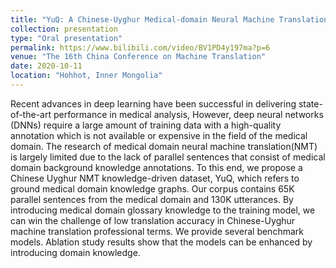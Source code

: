 ```yaml
---
title: "YuQ: A Chinese-Uyghur Medical-domain Neural Machine Translation Dataset Towards Knowledge-driven "
collection: presentation
type: "Oral presentation"
permalink: https://www.bilibili.com/video/BV1PD4y197ma?p=6
venue: "The 16th China Conference on Machine Translation"
date: 2020-10-11
location: "Hohhot, Inner Mongolia"
---
```


Recent advances in deep learning have been successful in delivering state-of-the-art performance in medical analysis, However, deep neural networks (DNNs) require a large amount of training data with a high-quality annotation which is not available or expensive in the field of the medical domain. The research of medical domain neural machine translation(NMT) is largely limited due to the lack of parallel sentences that consist of medical domain background knowledge annotations. To this end, we propose a Chinese Uyghur NMT knowledge-driven dataset, YuQ, which refers to ground medical domain knowledge graphs. Our corpus contains 65K parallel sentences from the medical domain and 130K utterances. By introducing medical domain glossary knowledge to the training model, we can win the challenge of low translation accuracy in Chinese-Uyghur machine translation professional terms. We provide several benchmark models. Ablation study results show that the models can be enhanced by introducing domain knowledge.

